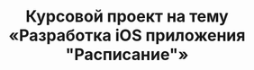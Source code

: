 # <p align="center">Курсовой проект на тему <br/>«Разработка iOS приложения "Расписание"» 
<p align="center">
</p>
